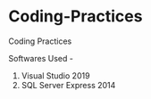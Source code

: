 # Coding-Practices
Coding Practices


Softwares Used -
1. Visual Studio 2019
2. SQL Server Express 2014